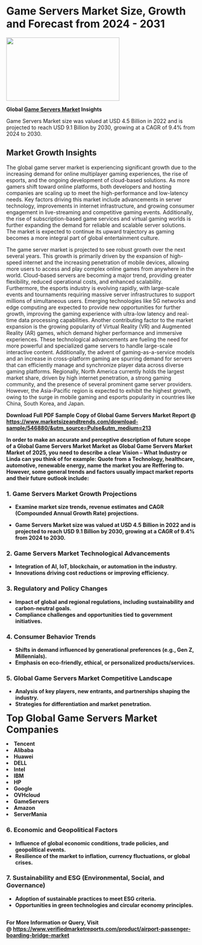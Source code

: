<H1>Game Servers Market Size, Growth and Forecast from 2024 - 2031</H1><img class="aligncenter size-medium wp-image-584254" src="https://thirdeyenews.in/wp-content/uploads/2024/09/Global-Market-Research-300x168.jpeg" alt="" width="300" height="168" /><p><strong>Global&nbsp;<a href="https://www.marketsizeandtrends.com/download-sample/546880/&amp;utm_source=Pulse&amp;utm_medium=213">Game Servers Market</a> Insights</strong></p><p>Game Servers Market size was valued at USD 4.5 Billion in 2022 and is projected to reach USD 9.1 Billion by 2030, growing at a CAGR of 9.4% from 2024 to 2030.</p><p><h2>Market Growth Insights</h2> <p>The global game server market is experiencing significant growth due to the increasing demand for online multiplayer gaming experiences, the rise of esports, and the ongoing development of cloud-based solutions. As more gamers shift toward online platforms, both developers and hosting companies are scaling up to meet the high-performance and low-latency needs. Key factors driving this market include advancements in server technology, improvements in internet infrastructure, and growing consumer engagement in live-streaming and competitive gaming events. Additionally, the rise of subscription-based game services and virtual gaming worlds is further expanding the demand for reliable and scalable server solutions. The market is expected to continue its upward trajectory as gaming becomes a more integral part of global entertainment culture.</p> <p><strong></strong></p> <p>The game server market is projected to see robust growth over the next several years. This growth is primarily driven by the expansion of high-speed internet and the increasing penetration of mobile devices, allowing more users to access and play complex online games from anywhere in the world. Cloud-based servers are becoming a major trend, providing greater flexibility, reduced operational costs, and enhanced scalability. Furthermore, the esports industry is evolving rapidly, with large-scale events and tournaments requiring massive server infrastructures to support millions of simultaneous users. Emerging technologies like 5G networks and edge computing are expected to provide new opportunities for further growth, improving the gaming experience with ultra-low latency and real-time data processing capabilities. Another contributing factor to the market expansion is the growing popularity of Virtual Reality (VR) and Augmented Reality (AR) games, which demand higher performance and immersive experiences. These technological advancements are fueling the need for more powerful and specialized game servers to handle large-scale interactive content. Additionally, the advent of gaming-as-a-service models and an increase in cross-platform gaming are spurring demand for servers that can efficiently manage and synchronize player data across diverse gaming platforms. Regionally, North America currently holds the largest market share, driven by high internet penetration, a strong gaming community, and the presence of several prominent game server providers. However, the Asia-Pacific region is expected to exhibit the highest growth, owing to the surge in mobile gaming and esports popularity in countries like China, South Korea, and Japan. <p><strong></p><p><span class=""><strong>Download Full PDF Sample Copy of Global Game Servers Market Report</strong> @ <a href="https://www.marketsizeandtrends.com/download-sample/546880/&amp;utm_source=Pulse&amp;utm_medium=213" target="_blank">https://www.marketsizeandtrends.com/download-sample/546880/&amp;utm_source=Pulse&amp;utm_medium=213</a></span></p><p>In order to make an accurate and perceptive description of future scope of a Global&nbsp;Game Servers Market Market as Global&nbsp;Game Servers Market Market of 2025, you need to describe a clear Vision &ndash; What Industry or Linda can you think of for example: Quote from a Technology, healthcare, automotive, renewable energy, name the market you are Reffering to. However, some general trends and factors usually impact market reports and their future outlook include:</p><h3>1.&nbsp;<strong>Game Servers Market Growth Projections</strong></h3><ul><li>Examine market size trends, revenue estimates and CAGR (Compounded Annual Growth Rate) projections.</li><li><p>Game Servers Market size was valued at USD 4.5 Billion in 2022 and is projected to reach USD 9.1 Billion by 2030, growing at a CAGR of 9.4% from 2024 to 2030.</p></li></ul><h3>2.&nbsp;<strong>Game Servers Market Technological Advancements</strong></h3><ul><li>Integration of AI, IoT, blockchain, or automation in the industry.</li><li>Innovations driving cost reductions or improving efficiency.</li></ul><h3>3.&nbsp;<strong>Regulatory and Policy Changes</strong></h3><ul><li>Impact of global and regional regulations, including sustainability and carbon-neutral goals.</li><li>Compliance challenges and opportunities tied to government initiatives.</li></ul><h3>4.&nbsp;<strong>Consumer Behavior Trends</strong></h3><ul><li>Shifts in demand influenced by generational preferences (e.g., Gen Z, Millennials).</li><li>Emphasis on eco-friendly, ethical, or personalized products/services.</li></ul><h3>5.&nbsp;<strong>Global Game Servers Market Competitive Landscape</strong></h3><ul><li>Analysis of key players, new entrants, and partnerships shaping the industry.</li><li>Strategies for differentiation and market penetration.</li></ul><p data-pm-slice="1 1 []"><span style="color: inherit; font-family: inherit; font-size: 25px;">Top Global Game Servers Market Companies</span></p><div class="" data-test-id=""><p><li>Tencent</li><li> Alibaba</li><li> Huawei</li><li> DELL</li><li> Intel</li><li> IBM</li><li> HP</li><li> Google</li><li> OVHcloud</li><li> GameServers</li><li> Amazon</li><li> ServerMania</li></p></div><h3>6.&nbsp;<strong>Economic and Geopolitical Factors</strong></h3><ul><li>Influence of global economic conditions, trade policies, and geopolitical events.</li><li>Resilience of the market to inflation, currency fluctuations, or global crises.</li></ul><h3>7.&nbsp;<strong>Sustainability and ESG (Environmental, Social, and Governance)</strong></h3><ul><li>Adoption of sustainable practices to meet ESG criteria.</li><li>Opportunities in green technologies and circular economy principles.</li></ul><h2><strong style="font-size: 14px;">For More Information or Query, Visit @&nbsp;</strong><a style="background-color: #ffffff; font-size: 14px;" href="https://www.marketsizeandtrends.com/report/game-servers-market/" target="_blank">https://www.verifiedmarketreports.com/product/airport-passenger-boarding-bridge-market</a></h2>
